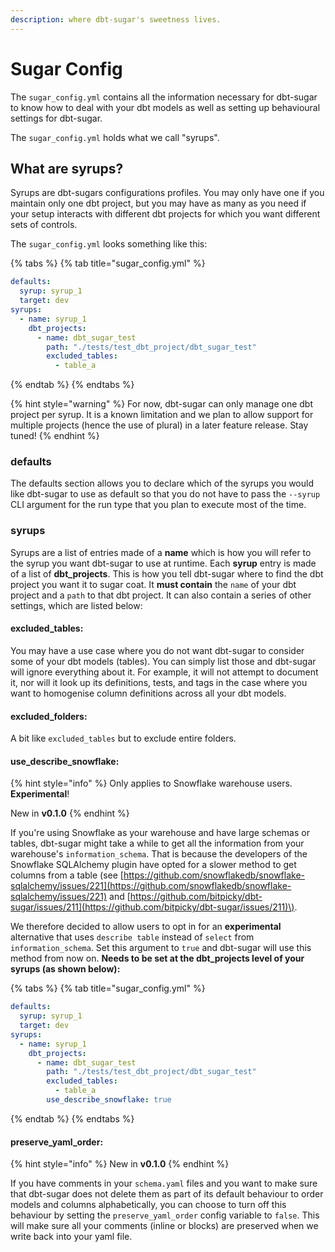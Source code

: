 ```yaml
---
description: where dbt-sugar's sweetness lives.
---
```


# Sugar Config

The `sugar_config.yml` contains all the information necessary for dbt-sugar to know how to deal with your dbt models as well as setting up behavioural settings for dbt-sugar. 

The `sugar_config.yml` holds what we call "syrups".

## What are syrups?

Syrups are dbt-sugars configurations profiles. You may only have one if you maintain only one dbt project, but you may have as many as you need if your setup interacts with different dbt projects for which you want different sets of controls.

The `sugar_config.yml` looks something like this:

{% tabs %}
{% tab title="sugar\_config.yml" %}
```yaml
defaults:
  syrup: syrup_1
  target: dev
syrups:
  - name: syrup_1
    dbt_projects:
      - name: dbt_sugar_test
        path: "./tests/test_dbt_project/dbt_sugar_test"
        excluded_tables:
          - table_a
```
{% endtab %}
{% endtabs %}

{% hint style="warning" %}
For now, dbt-sugar can only manage one dbt project per syrup. It is a known limitation and we plan to allow support for multiple projects \(hence the use of plural\) in a later feature release. Stay tuned!
{% endhint %}

### defaults

The defaults section allows you to declare which of the syrups you would like dbt-sugar to use as default so that you do not have to pass the `--syrup` CLI argument for the run type that you plan to execute most of the time.

### syrups

Syrups are a list of entries made of a **name** which is how you will refer to the syrup you want dbt-sugar to use at runtime. Each **syrup** entry is made of a list of **dbt\_projects**. This is how you tell dbt-sugar where to find the dbt project you want it to sugar coat. It **must contain** the `name` of your dbt  project and a `path` to that dbt project. It can also contain a series of other settings, which are listed below:

#### excluded\_tables:

You may have a use case where you do not want dbt-sugar to consider some of your dbt models \(tables\). You can simply list those and dbt-sugar will ignore everything about it. For example, it will not attempt to document it, nor will it look up its definitions, tests, and tags in the case where you want to homogenise column definitions across all your dbt models.

#### excluded\_folders:

A bit like `excluded_tables` but to exclude entire folders.

#### use\_describe\_snowflake:

{% hint style="info" %}
Only applies to Snowflake warehouse users. **Experimental**!

New in **v0.1.0**
{% endhint %}

If you're using Snowflake as your warehouse and have large schemas or tables, dbt-sugar might take a while to get all the information from your warehouse's `information_schema`. That is because the developers of the Snowflake SQLAlchemy plugin have opted for a slower method to get columns from a table \(see [https://github.com/snowflakedb/snowflake-sqlalchemy/issues/221](https://github.com/snowflakedb/snowflake-sqlalchemy/issues/221) and [https://github.com/bitpicky/dbt-sugar/issues/211](https://github.com/bitpicky/dbt-sugar/issues/211)\).

We therefore decided to allow users to opt in for an **experimental** alternative that uses `describe table` instead of `select` from `information_schema`. Set this argument to `true` and dbt-sugar will use this method from now on. **Needs to be set at the dbt\_projects level of your syrups \(as shown below\):**

{% tabs %}
{% tab title="sugar\_config.yml" %}
```yaml
defaults:
  syrup: syrup_1
  target: dev
syrups:
  - name: syrup_1
    dbt_projects:
      - name: dbt_sugar_test
        path: "./tests/test_dbt_project/dbt_sugar_test"
        excluded_tables:
          - table_a
        use_describe_snowflake: true
```
{% endtab %}
{% endtabs %}

#### preserve\_yaml\_order:

{% hint style="info" %}
New in **v0.1.0**
{% endhint %}

If you have comments in your `schema.yaml` files and you want to make sure that dbt-sugar does not delete them as part of its default behaviour to order models and columns alphabetically, you can choose to turn off this behaviour by setting the `preserve_yaml_order` config variable to `false`. This will make sure all your comments \(inline or blocks\) are preserved when we write back into your yaml file.

